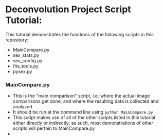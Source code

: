 # Deconvolution Project Script Tutorial:

This tutorial demonstrates the functions of the following scripts in this repository:

- MainCompare.py
- sex_stats.py
- sex_config.py
- fits_tools.py
- pysex.py

### MainCompare.py

* This is the "main comparison" script, i.e. where the actual image comparisons get done, and where the resulting data is collected and analyzed
* It should be run at the command line using ```python MainCompare.py```
* This script makes use of all of the other scripts listed in this tutorial either directly or indirectly; as such, most demonstrations of other scripts will pertain to MainCompare.py
* 
